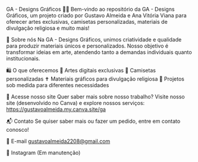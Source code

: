 GA - Designs Gráficos 🎨✨
Bem-vindo ao repositório da GA - Designs Gráficos, um projeto criado por Gustavo Almeida e Ana Vitória Viana para oferecer artes exclusivas, camisetas personalizadas, materiais de divulgação religiosa e muito mais!

🌟 Sobre nós
Na GA - Designs Gráficos, unimos criatividade e qualidade para produzir materiais únicos e personalizados. Nosso objetivo é transformar ideias em arte, atendendo tanto a demandas individuais quanto institucionais.

🛍️ O que oferecemos
🎨 Artes digitais exclusivas
👕 Camisetas personalizadas
✝️ Materiais gráficos para divulgação religiosa
📌 Projetos sob medida para diferentes necessidades

🔗 Acesse nosso site
Quer saber mais sobre nosso trabalho? Visite nosso site (desenvolvido no Canva) e explore nossos serviços:
https://gustavoalmeida.my.canva.site/ga

📬 Contato
Se quiser saber mais ou fazer um pedido, entre em contato conosco!

📧 E-mail
gustavoalmeida2208@gmail.com

📱 Instagram
(Em manutenção)
